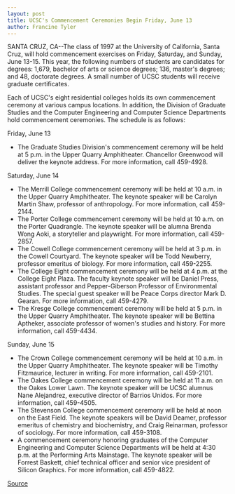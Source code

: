 ```yaml
---
layout: post
title: UCSC's Commencement Ceremonies Begin Friday, June 13
author: Francine Tyler
---
```


SANTA CRUZ, CA--The class of 1997 at the University of California,  Santa Cruz, will hold commencement exercises on Friday, Saturday,  and Sunday, June 13-15. This year, the following numbers of  students are candidates for degrees: 1,679, bachelor of arts or  science degrees; 136, master's degrees; and 48, doctorate degrees. A small number of UCSC students will receive graduate certificates.

Each of UCSC's eight residential colleges holds its own  commencement ceremony at various campus locations. In addition,  the Division of Graduate Studies and the Computer Engineering and  Computer Science Departments hold commencement ceremonies. The  schedule is as follows:

Friday, June 13
* The Graduate Studies Division's commencement ceremony  will be held at 5 p.m. in the Upper Quarry Amphitheater. Chancellor  Greenwood will deliver the keynote address. For more information,  call 459-4928.

Saturday, June 14
* The Merrill College commencement ceremony will be held at  10 a.m. in the Upper Quarry Amphitheater. The keynote speaker will  be Carolyn Martin Shaw, professor of anthropology. For more  information, call 459-2144.
* The Porter College commencement ceremony will be held at  10 a.m. on the Porter Quadrangle. The keynote speaker will be alumna  Brenda Wong Aoki, a storyteller and playwright. For more  information, call 459-2857.
* The Cowell College commencement ceremony will be held at  3 p.m. in the Cowell Courtyard. The keynote speaker will be Todd  Newberry, professor emeritus of biology. For more information, call  459-2255.
* The College Eight commencement ceremony will be held at 4 p.m. at the College Eight Plaza. The faculty keynote speaker will be  Daniel Press, assistant professor and Pepper-Giberson Professor of  Environmental Studies. The special guest speaker will be Peace  Corps director Mark D. Gearan. For more information, call 459-4279.
* The Kresge College commencement ceremony will be held at  5 p.m. in the Upper Quarry Amphitheater. The keynote speaker will be  Bettina Aptheker, associate professor of women's studies and  history. For more information, call 459-4434.

Sunday, June 15
* The Crown College commencement ceremony will be held at  10 a.m. in the Upper Quarry Amphitheater. The keynote speaker will  be Timothy Fitzmaurice, lecturer in writing. For more information,  call 459-2101.
* The Oakes College commencement ceremony will be held at  11 a.m. on the Oakes Lower Lawn. The keynote speaker will be UCSC  alumnus Nane Alejandrez, executive director of Barrios Unidos. For  more information, call 459-4505.
* The Stevenson College commencement ceremony will be  held at noon on the East Field. The keynote speakers will be David  Deamer, professor emeritus of chemistry and biochemistry, and  Craig Reinarman, professor of sociology. For more information, call  459-3108.
* A commencement ceremony honoring graduates of the  Computer Engineering and Computer Science Departments will be  held at 4:30 p.m. at the Performing Arts Mainstage. The keynote  speaker will be Forrest Baskett, chief technical officer and senior  vice president of Silicon Graphics. For more information, call 459-4822.

[Source](http://www1.ucsc.edu/news_events/press_releases/archive/96-97/06-97/060997-UCSC_commencement_c.html "Permalink to 060997-UCSC_commencement_c")
